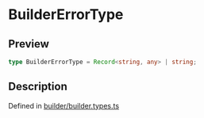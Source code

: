 
      
# BuilderErrorType

<div class="api-docs__section" data-reactroot="">

## Preview

</div><div class="api-docs__preview type single" data-reactroot="">

```ts
type BuilderErrorType = Record<string, any> | string;
```

</div><div class="api-docs__section" data-reactroot="">

## Description

</div><div class="api-docs__description" data-reactroot=""><span class="api-docs__do-not-parse">



</span></div><div class="api-docs__definition" data-reactroot="">

Defined in [builder/builder.types.ts](https://github.com/BetterTyped/hyper-fetch/blob/089b54eb/packages/core/src/builder/builder.types.ts#L45)

</div>